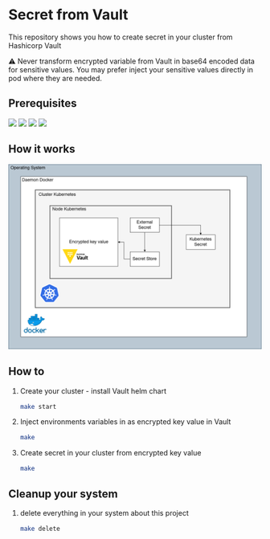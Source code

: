 # Secret from Vault

This repository shows you how to create secret in your cluster from Hashicorp Vault

:warning: Never transform encrypted variable from Vault in base64 encoded data for sensitive values. You may prefer inject your sensitive values directly in pod where they are needed.


## Prerequisites
![](https://img.shields.io/badge/devspace-6.2.5-informationnal)
![](https://img.shields.io/badge/Helm-3-9cf)
![](https://img.shields.io/badge/docker-20.10.22-blue)
![](https://img.shields.io/badge/k3d-5.4.7-yellow)


## How it works

![](resources/architecture.png)

## How to

1. Create your cluster - install Vault helm chart

    ```bash
    make start
    ```

2. Inject environments variables in as encrypted key value in Vault

    ```bash
    make 
    ```

3. Create secret in your cluster from encrypted key value 

    ```bash
    make 
    ```

## Cleanup your system

1. delete everything in your system about this project
    ```bash
    make delete
    ```
